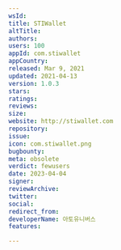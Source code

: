 ```yaml
---
wsId: 
title: STIWallet
altTitle: 
authors: 
users: 100
appId: com.stiwallet
appCountry: 
released: Mar 9, 2021
updated: 2021-04-13
version: 1.0.3
stars: 
ratings: 
reviews: 
size: 
website: http://stiwallet.com
repository: 
issue: 
icon: com.stiwallet.png
bugbounty: 
meta: obsolete
verdict: fewusers
date: 2023-04-04
signer: 
reviewArchive: 
twitter: 
social: 
redirect_from: 
developerName: 아토유니버스
features: 

---
```


